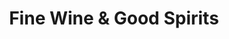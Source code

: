 ---
title: "Fine Wine & Good Spirits"
url: /cresco/fine-wine-und-good-spirits/
shop: Spirituosen
---